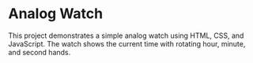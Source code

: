 # Analog Watch

This project demonstrates a simple analog watch using HTML, CSS, and JavaScript. The watch shows the current time with rotating hour, minute, and second hands.
